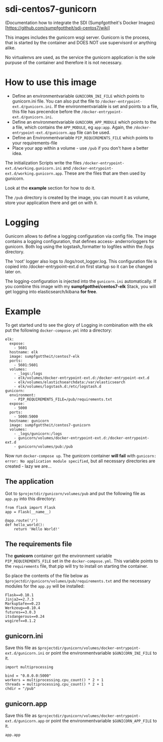 # sdi-centos7-gunicorn

(Documentation how to integrate the SDI (Sumpfgottheit's Docker Images)[https://github.com/sumpfgottheit/sdi-centos7/wiki]

This images includes the gunicorn wsgi server. Gunicorn is the process, that is started by the container and DOES NOT use supervisord or anything alike.

No virtualenvs are used, as the service the gunicorn application is the sole purpuse of the container and therefore it is not necessary.

# How to use this image

* Define an environmentvariable `GUNICORN_INI_FILE` which points to gunicorn.ini file. You can also put the file to
  `/docker-entrypoint-ext.d/gunicorn.ini`. If the environmentvariable is set and points to a file, this file has precendce 
  before the `/docker-entrypoint-ext.d/gunicorn.ini`.
* Define an environmentvariable `GUNICORN_APP_MODULE` which points to the a file, which contains the `APP_MODULE`, 
  eg `app:app`. Again, the `/docker-entrypoint-ext.d/gunicorn.app` file can be used. 
* Define an Environmentvariable `PIP_REQUIREMENTS_FILE` which points to your requirements-file
* Place your app within a volume - use `/pub` if you don't have a better idea.

The initialization Scripts write the files `/docker-entrypoint-ext.d/working.gunicorn.ini` and 
`/docker-entrypoint-ext.d/working.gunicorn.app`. These are the files that are then used by gunicorn. 

Look at the **example** section for how to do it.

The `/pub` directory is created by the image, you can mount it as volume, store your application there and get on with it.

# Logging

Gunicorn allows to define a logging configuration via config file. The image contains a logging configuration, that defines access- anderrorloggers for gunicorn. Both log using the logstash_formatter to logfiles within the /logs directory.

The 'root' logger also logs to /logs/root_logger.log. This configuration file is copied into /docker-entrypoint-ext.d on first startup so it can be changed later on.

The logging-configuration is injected into the `gunicorn.ini` automatically. If you combine this image with my **sumpfgotthei/centos7-elk** Stack, you will get logging into elasticsearch/kibana **for free**.

# Example

To get started und to see the glory of Logging in combination with the elk put the following `docker-compose.yml` into a directory:

```
elk:
  expose:
    - 5601
  hostname: elk
  image: sumpfgottheit/centos7-elk
  ports:
    - 5601:5601
  volumes:
    - _logs:/logs
    - elk/volumes/docker-entrypoint-ext.d:/docker-entrypoint-ext.d
    - elk/volumes/elastichsearchdata:/var/elasticsearch
    - elk/volumes/logstash.d:/etc/logstash.d
gunicorn:
  environment:
  	- PIP_REQUIREMENTS_FILE=/pub/requirements.txt
  expose:
    - 5000
  ports:
    - 5000:5000
  hostname: gunicorn
  image: sumpfgottheit/centos7-gunicorn
  volumes:
    - _logs/gunicorn:/logs
    - gunicorn/volumes/docker-entrypoint-ext.d:/docker-entrypoint-ext.d
    - gunicorn/volumes/pub:/pub
```

Now run `docker-compose up`. The gunicorn container **will fail** with `gunicorn: error: No application module specified`, but all necessary directories are created - lazy we are...

## The application

Got to `$projectdir/gunicorn/volumes/pub` and put the following file as `app.py` into this directory:

```
from flask import Flask
app = Flask(__name__)

@app.route('/')
def hello_world():
    return 'Hello World!'
```

## The requirements file

The **gunicorn** container got the environment variable `PIP_REQUIREMENTS_FILE` set in the `docker-compose.yml`. This variable points to the `requirements` file, that pip will try to install on starting the container. 

So place the contents of the file below as `$projectdir/gunicorn/volumes/pub/requirements.txt` and the necessary modules for the `app.py` will be installed:

```
Flask==0.10.1
Jinja2==2.7.3
MarkupSafe==0.23
Werkzeug==0.10.4
futures==3.0.3
itsdangerous==0.24
wsgiref==0.1.2
```

## gunicorn.ini

Save this file as `$projectdir/gunicorn/volumes/docker-entrypoint-ext.d/gunicorn.ini` or point the environmentvariable
`$GUNICORN_INI_FILE` to it.

```
import multiprocessing

bind = "0.0.0.0:5000"
workers = multiprocessing.cpu_count() * 2 + 1
threads = multiprocessing.cpu_count() * 2 + 1
chdir = "/pub"
```

## gunicorn.app

Save this file as `$projectdir/gunicorn/volumes/docker-entrypoint-ext.d/gunicorn.app` or point the environmentvariable 
`$GUNICORN_APP_FILE` to it.

```
app.app
```

